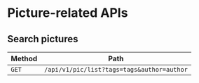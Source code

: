 # Picture-related APIs

## Search pictures

| Method | Path                                       |
|--------|--------------------------------------------|
| `GET`  | `/api/v1/pic/list?tags=tags&author=author` |
